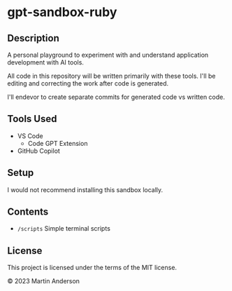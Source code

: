 # gpt-sandbox-ruby

## Description
A personal playground to experiment with and understand application development with AI tools.

All code in this repository will be written primarily with these tools. I'll be editing and correcting the work after code is generated.

I'll endevor to create separate commits for generated code vs written code.

## Tools Used
- VS Code
  - Code GPT Extension
- GitHub Copilot


## Setup
I would not recommend installing this sandbox locally.

## Contents
- `/scripts` Simple terminal scripts

## License

This project is licensed under the terms of the MIT license.

© 2023 Martin Anderson
